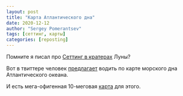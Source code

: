 ```yaml
---
layout: post
title: "Карта Атлантического дна"
date: 2020-12-12
author: "Sergey Pomerantsev"
tags: [сеттинг, карты]
categories: [reposting]
---
```


Помните я писал про [Сеттинг в кратерах](/posts/Сеттинг-в-кратерах/) Луны?

Вот в твиттере человек [предлагает](https://twitter.com/fersalvaterra/status/1337417733315715072) водить по карте морского дна Атлантического океана.

И есть мега-офигенная 10-меговая [карта](https://www.reddit.com/r/MapPorn/comments/b7d42j/diagram_of_the_floor_of_the_atlantic_ocean/) для этого.
